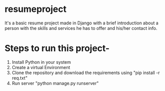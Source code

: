 # resumeproject
It's a basic resume project made in Django with a brief introduction about a person with the skills and services he has to offer and his/her contact info.

# Steps to run this project-
1. Install Python in your system
2. Create a virtual Environment
3. Clone the repository and download the requirements using "pip install -r req.txt"
4. Run server "python manage.py runserver"
